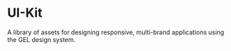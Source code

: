 # UI-Kit
A library of assets for designing responsive, multi-brand applications using the GEL design system.
